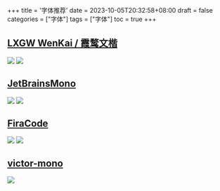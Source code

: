 +++
title = '字体推荐'
date = 2023-10-05T20:32:58+08:00
draft = false
categories = ["字体"]
tags = ["字体"]
toc = true
+++

## [LXGW WenKai / 霞鹜文楷](https://github.com/lxgw/LxgwWenKai)

![](https://raw.githubusercontent.com/lxgw/LxgwWenKai/main/documentation/wenkai-1.png)
![](https://raw.githubusercontent.com/lxgw/LxgwWenKai/main/documentation/wenkai-2.png)

## [JetBrainsMono](https://github.com/JetBrains/JetBrainsMono)

![](https://github.com/JetBrains/JetBrainsMono/raw/master/images/font-styles@2x.png)
![](https://github.com/JetBrains/JetBrainsMono/raw/master/images/character-set@2x.png)

## [FiraCode](https://github.com/tonsky/FiraCode)

![](https://github.com/tonsky/FiraCode/raw/master/extras/logo.svg)
![](https://github.com/tonsky/FiraCode/raw/master/extras/samples.png)

## [victor-mono](https://rubjo.github.io/victor-mono/)

![](https://user-images.githubusercontent.com/42270947/117447088-53e03300-af3d-11eb-84e2-df1713e77019.png)
